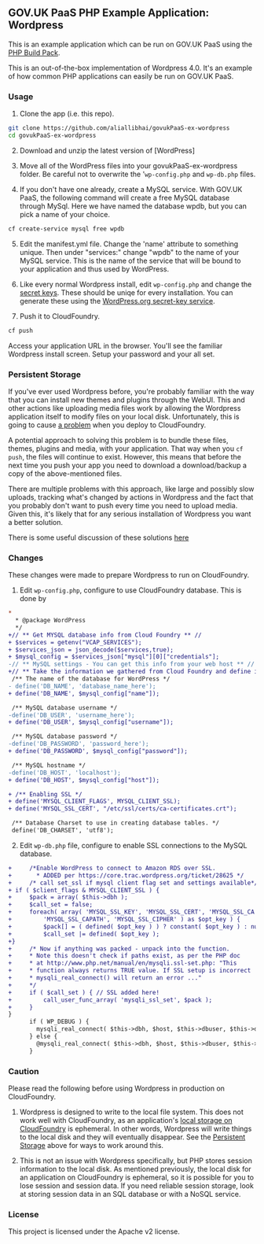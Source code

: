 ## GOV.UK PaaS PHP Example Application:  Wordpress

This is an example application which can be run on GOV.UK PaaS using the [PHP Build Pack].

This is an out-of-the-box implementation of Wordpress 4.0.  It's an example of how common PHP applications can easily be run on GOV.UK PaaS.

### Usage

1. Clone the app (i.e. this repo).

  ```bash
  git clone https://github.com/aliallibhai/govukPaaS-ex-wordpress
  cd govukPaaS-ex-wordpress
  ```

2. Download and unzip the latest version of [WordPress]

3. Move all of the WordPress files into your govukPaaS-ex-wordpress folder. Be careful not to overwrite the '`wp-config.php` and `wp-db.php` files.

4.  If you don't have one already, create a MySQL service.  With GOV.UK PaaS, the following command will create a free MySQL database through MySql. Here we have named the database wpdb, but you can pick a name of your choice.

  ```bash
  cf create-service mysql free wpdb
  ```

5. Edit the manifest.yml file.  Change the 'name' attribute to something unique.  Then under "services:" change "wpdb" to the name of your MySQL service.  This is the name of the service that will be bound to your application and thus used by WordPress.

6. Like every normal Wordpress install, edit `wp-config.php` and change the [secret keys].  These should be uniqe for every installation.  You can generate these using the [WordPress.org secret-key service].

7. Push it to CloudFoundry.

  ```bash
  cf push
  ```

  Access your application URL in the browser.  You'll see the familiar Wordpress install screen.  Setup your password and your all set.


### Persistent Storage

If you've ever used Wordpress before, you're probably familiar with the way that you can install new themes and plugins through the WebUI.  This and other actions like uploading media files work by allowing the Wordpress application itself to modify files on your local disk.  Unfortunately, this is going to cause [a problem](#caution) when you deploy to CloudFoundry.

A potential approach to solving this problem is to  bundle these files, themes, plugins and media, with your application. That way when you `cf push`, the files will continue to exist. However, this means that before the next time you push your app you need to download a download/backup a copy of the above-mentioned files.

There are multiple problems with this approach, like large and possibly slow uploads, tracking what's changed by actions in Wordpress and the fact that you probably don't want to push every time you need to upload media.  Given this, it's likely that for any serious installation of Wordpress you want a better solution.

There is some useful discussion of these solutions [here]

### Changes

These changes were made to prepare Wordpress to run on CloudFoundry.

1. Edit `wp-config.php`, configure to use CloudFoundry database. This is done by

```diff
*
  * @package WordPress
  */
+// ** Get MYSQL database info from Cloud Foundry ** //
+ $services = getenv("VCAP_SERVICES");
+ $services_json = json_decode($services,true);
+ $mysql_config = $services_json["mysql"][0]["credentials"];
-// ** MySQL settings - You can get this info from your web host ** //
+// ** Take the information we gathered from Cloud Foundry and define it in the standard WordPress fields ** //
 /** The name of the database for WordPress */
- define('DB_NAME', 'database_name_here');
+ define('DB_NAME', $mysql_config["name"]);

 /** MySQL database username */
-define('DB_USER', 'username_here');
+ define('DB_USER', $mysql_config["username"]);

 /** MySQL database password */
-define('DB_PASSWORD', 'password_here');
+ define('DB_PASSWORD', $mysql_config["password"]);

 /** MySQL hostname */
-define('DB_HOST', 'localhost');
+ define('DB_HOST', $mysql_config["host"]);

+ /** Enabling SSL */
+ define('MYSQL_CLIENT_FLAGS', MYSQL_CLIENT_SSL);
+ define('MYSQL_SSL_CERT', "/etc/ssl/certs/ca-certificates.crt");

 /** Database Charset to use in creating database tables. */
 define('DB_CHARSET', 'utf8');
```

2. Edit `wp-db.php` file, configure to enable SSL connections to the MySQL database.
```diff
+     /*Enable WordPress to connect to Amazon RDS over SSL.
+       * ADDED per https://core.trac.wordpress.org/ticket/28625 */
+     /* call set_ssl if mysql client flag set and settings available*/
+ if ( $client_flags & MYSQL_CLIENT_SSL ) {
+     $pack = array( $this->dbh );
+     $call_set = false;
+     foreach( array( 'MYSQL_SSL_KEY', 'MYSQL_SSL_CERT', 'MYSQL_SSL_CA',
+         'MYSQL_SSL_CAPATH', 'MYSQL_SSL_CIPHER' ) as $opt_key ) {
+         $pack[] = ( defined( $opt_key ) ) ? constant( $opt_key ) : null;
+         $call_set |= defined( $opt_key );
+}
+     /* Now if anything was packed - unpack into the function.
+     * Note this doesn't check if paths exist, as per the PHP doc
+     * at http://www.php.net/manual/en/mysqli.ssl-set.php: "This
+     * function always returns TRUE value. If SSL setup is incorrect
+     * mysqli_real_connect() will return an error ..."
+     */
+     if ( $call_set ) { // SSL added here!
+         call_user_func_array( 'mysqli_ssl_set', $pack );
+     }
}
      if ( WP_DEBUG ) {
        mysqli_real_connect( $this->dbh, $host, $this->dbuser, $this->dbpassword, null, $port, $socket, $client_flags );
      } else {
        @mysqli_real_connect( $this->dbh, $host, $this->dbuser, $this->dbpassword, null, $port, $socket, $client_flags );
      }
````

### Caution

Please read the following before using Wordpress in production on CloudFoundry.

1. Wordpress is designed to write to the local file system.  This does not work well with CloudFoundry, as an application's [local storage on CloudFoundry] is ephemeral.  In other words, Wordpress will write things to the local disk and they will eventually disappear.  See the [Persistent Storage](#persistent-storage) above for ways to work around this.

1. This is not an issue with Wordpress specifically, but PHP stores session information to the local disk.  As mentioned previously, the local disk for an application on CloudFoundry is ephemeral, so it is possible for you to lose session and session data.  If you need reliable session storage, look at storing session data in an SQL database or with a NoSQL service.

### License

This project is licensed under the Apache v2 license.

[here]: https://github.com/cloudfoundry-samples/cf-ex-wordpress
[WordPress version]: https://wordpress.org/download/
[PHP Build Pack]:https://github.com/cloudfoundry/php-buildpack
[secret keys]:https://github.com/dmikusa-pivotal/cf-ex-worpress/blob/master/wp-config.php#L49
[WordPress.org secret-key service]:https://api.wordpress.org/secret-key/1.1/salt
[local storage on CloudFoundry]:http://docs.cloudfoundry.org/devguide/deploy-apps/prepare-to-deploy.html#filesystem
[wp-content directory]:http://codex.wordpress.org/Determining_Plugin_and_Content_Directories
[ephemeral file system]:http://docs.cloudfoundry.org/devguide/deploy-apps/prepare-to-deploy.html#filesystem
